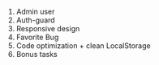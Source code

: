 1. Admin user
2. Auth-guard
3. Responsive design
4. Favorite Bug
5. Code optimization + clean LocalStorage
6. Bonus tasks 